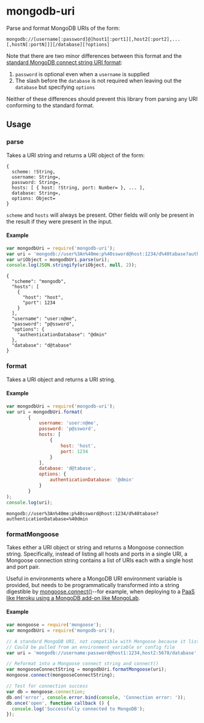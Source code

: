 # mongodb-uri

Parse and format MongoDB URIs of the form:

```
mongodb://[username[:password]@]host1[:port1][,host2[:port2],...[,hostN[:portN]]][/database][?options]
```

Note that there are two minor differences between this format and the
[standard MongoDB connect string URI format](http://docs.mongodb.org/manual/reference/connection-string/):

1. `password` is optional even when a `username` is supplied
2. The slash before the `database` is not required when leaving out the `database` but specifying `options`

Neither of these differences should prevent this library from parsing any URI conforming to the standard format.

## Usage

### parse

Takes a URI string and returns a URI object of the form:

```
{
  scheme: !String,
  username: String=,
  password: String=,
  hosts: [ { host: !String, port: Number= }, ... ],
  database: String=,
  options: Object=
}
```

`scheme` and `hosts` will always be present. Other fields will only be present in the result if they were present in the
input.

#### Example

```javascript
var mongodbUri = require('mongodb-uri');
var uri = 'mongodb://user%3An%40me:p%40ssword@host:1234/d%40tabase?authenticationDatabase=%40dmin';
var uriObject = mongodbUri.parse(uri);
console.log(JSON.stringify(uriObject, null, 2));
```

```
{
  "scheme": "mongodb",
  "hosts": [
    {
      "host": "host",
      "port": 1234
    }
  ],
  "username": "user:n@me",
  "password": "p@ssword",
  "options": {
    "authenticationDatabase": "@dmin"
  },
  "database": "d@tabase"
}
```

### format

Takes a URI object and returns a URI string.

#### Example

```javascript
var mongodbUri = require('mongodb-uri');
var uri = mongodbUri.format(
        {
            username: 'user:n@me',
            password: 'p@ssword',
            hosts: [
                {
                    host: 'host',
                    port: 1234
                }
            ],
            database: 'd@tabase',
            options: {
                authenticationDatabase: '@dmin'
            }
        }
);
console.log(uri);
```

```
mongodb://user%3An%40me:p%40ssword@host:1234/d%40tabase?authenticationDatabase=%40dmin
```

### formatMongoose

Takes either a URI object or string and returns a Mongoose connection string. Specifically, instead of listing all hosts
and ports in a single URI, a Mongoose connection string contains a list of URIs each with a single host and port pair.

Useful in environments where a MongoDB URI environment variable is provided, but needs to be programmatically
transformed into a string digestible by [mongoose.connect()](http://mongoosejs.com/docs/connections.html)--for example,
when deploying to a [PaaS like Heroku using a MongoDB add-on like MongoLab](https://devcenter.heroku.com/articles/mongolab).

#### Example

```javascript
var mongoose = require('mongoose');
var mongodbUri = require('mongodb-uri');

// A standard MongoDB URI, not compatible with Mongoose because it lists multiple hosts in the address
// Could be pulled from an environment variable or config file
var uri = 'mongodb://username:password@host1:1234,host2:5678/database';

// Reformat into a Mongoose connect string and connect()
var mongooseConnectString = mongodbUri.formatMongoose(uri);
mongoose.connect(mongooseConnectString);

// Test for connection success
var db = mongoose.connection;
db.on('error', console.error.bind(console, 'Connection error: '));
db.once('open', function callback () {
  console.log('Successfully connected to MongoDB');
});
```
